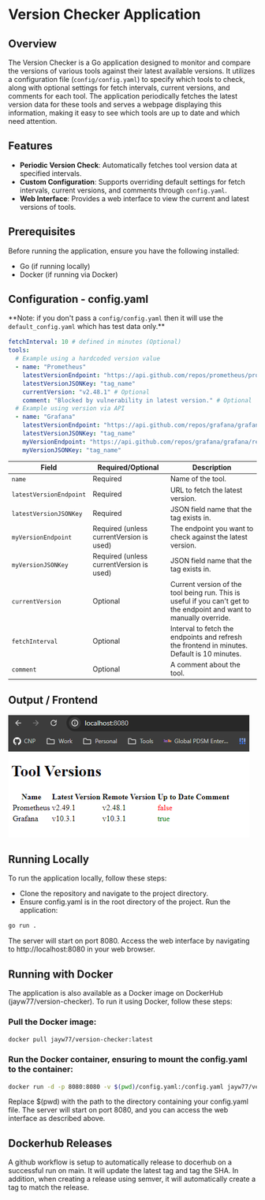 # Version Checker Application

## Overview

The Version Checker is a Go application designed to monitor and compare the versions of various tools against their latest available versions.
It utilizes a configuration file (`config/config.yaml`) to specify which tools to check, along with optional settings for fetch intervals, current versions,
and comments for each tool. The application periodically fetches the latest version data for these tools and serves a webpage displaying this information,
making it easy to see which tools are up to date and which need attention.

## Features

- **Periodic Version Check**: Automatically fetches tool version data at specified intervals.
- **Custom Configuration**: Supports overriding default settings for fetch intervals, current versions, and comments through `config.yaml`.
- **Web Interface**: Provides a web interface to view the current and latest versions of tools.

## Prerequisites

Before running the application, ensure you have the following installed:

- Go (if running locally)
- Docker (if running via Docker)

## Configuration - config.yaml

\*\*Note: if you don't pass a `config/config.yaml` then it will use the `default_config.yaml` which has test data only.\*\*

```yaml
fetchInterval: 10 # defined in minutes (Optional)
tools:
  # Example using a hardcoded version value
  - name: "Prometheus"
    latestVersionEndpoint: "https://api.github.com/repos/prometheus/prometheus/releases/latest"
    latestVersionJSONKey: "tag_name"
    currentVersion: "v2.48.1" # Optional
    comment: "Blocked by vulnerability in latest version." # Optional
  # Example using version via API
  - name: "Grafana"
    latestVersionEndpoint: "https://api.github.com/repos/grafana/grafana/releases/latest"
    latestVersionJSONKey: "tag_name"
    myVersionEndpoint: "https://api.github.com/repos/grafana/grafana/releases/latest"
    myVersionJSONKey: "tag_name"
```

| Field                   | Required/Optional                        | Description                                                                                                           |
| ----------------------- | ---------------------------------------- | --------------------------------------------------------------------------------------------------------------------- |
| `name`                  | Required                                 | Name of the tool.                                                                                                     |
| `latestVersionEndpoint` | Required                                 | URL to fetch the latest version.                                                                                      |
| `latestVersionJSONKey`  | Required                                 | JSON field name that the tag exists in.                                                                               |
| `myVersionEndpoint`     | Required (unless currentVersion is used) | The endpoint you want to check against the latest version.                                                            |
| `myVersionJSONKey`      | Required (unless currentVersion is used) | JSON field name that the tag exists in.                                                                               |
| `currentVersion`        | Optional                                 | Current version of the tool being run. This is useful if you can't get to the endpoint and want to manually override. |
| `fetchInterval`         | Optional                                 | Interval to fetch the endpoints and refresh the frontend in minutes. Default is 10 minutes.                           |
| `comment`               | Optional                                 | A comment about the tool.                                                                                             |

## Output / Frontend

![frontend](./images/tool-versions.png)

## Running Locally

To run the application locally, follow these steps:

- Clone the repository and navigate to the project directory.
- Ensure config.yaml is in the root directory of the project.
  Run the application:

```bash
go run .
```

The server will start on port 8080. Access the web interface by navigating to http://localhost:8080 in your web browser.

## Running with Docker

The application is also available as a Docker image on DockerHub (jayw77/version-checker). To run it using Docker, follow these steps:

### Pull the Docker image:

`docker pull jayw77/version-checker:latest`

### Run the Docker container, ensuring to mount the config.yaml to the container:

```bash
docker run -d -p 8080:8080 -v $(pwd)/config.yaml:/config.yaml jayw77/version-checker:latest
```

Replace $(pwd) with the path to the directory containing your config.yaml file. The server will start on port 8080, and you can access the web interface as described above.

## Dockerhub Releases

A github workflow is setup to automatically release to docerhub on a successful run on main. It will update the latest tag and tag the SHA.
In addition, when creating a release using semver, it will automatically create a tag to match the release.
